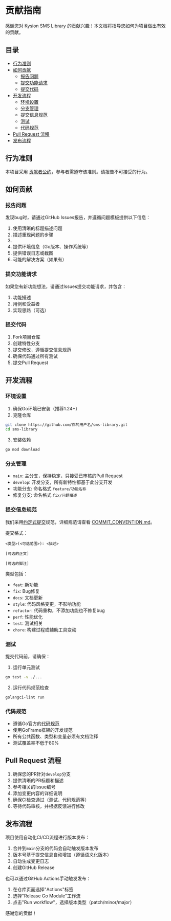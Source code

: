 # 贡献指南

感谢您对 Kysion SMS Library 的贡献兴趣！本文档将指导您如何为项目做出有效的贡献。

## 目录

- [行为准则](#行为准则)
- [如何贡献](#如何贡献)
  - [报告问题](#报告问题)
  - [提交功能请求](#提交功能请求)
  - [提交代码](#提交代码)
- [开发流程](#开发流程)
  - [环境设置](#环境设置)
  - [分支管理](#分支管理)
  - [提交信息规范](#提交信息规范)
  - [测试](#测试)
  - [代码规范](#代码规范)
- [Pull Request 流程](#pull-request-流程)
- [发布流程](#发布流程)

## 行为准则

本项目采用 [贡献者公约](CODE_OF_CONDUCT.md)，参与者需遵守该准则。请报告不可接受的行为。

## 如何贡献

### 报告问题

发现bug时，请通过GitHub Issues报告，并遵循问题模板提供以下信息：

1. 使用清晰的标题描述问题
2. 描述重现问题的步骤
3.
4. 提供环境信息（Go版本、操作系统等）
5. 提供错误日志或截图
6. 可能的解决方案（如果有）

### 提交功能请求

如果您有新功能想法，请通过Issues提交功能请求，并包含：

1. 功能描述
2. 用例和受益者
3. 实现思路（可选）

### 提交代码

1. Fork项目仓库
2. 创建特性分支
3. 提交修改，遵循[提交信息规范](#提交信息规范)
4. 确保代码通过所有测试
5. 提交Pull Request

## 开发流程

### 环境设置

1. 确保Go环境已安装（推荐1.24+）
2. 克隆仓库

```bash
git clone https://github.com/你的用户名/sms-library.git
cd sms-library
```

3. 安装依赖

```bash
go mod download
```

### 分支管理

- `main`: 主分支，保持稳定，只接受已审核的Pull Request
- `develop`: 开发分支，所有新特性都基于此分支开发
- 功能分支: 命名格式 `feature/功能名称`
- 修复分支: 命名格式 `fix/问题描述`

### 提交信息规范

我们采用[约定式提交](https://www.conventionalcommits.org/zh-hans/)规范，详细规范请查看 [COMMIT_CONVENTION.md](COMMIT_CONVENTION.md)。

提交格式：

```
<类型>(<可选范围>): <描述>

[可选的正文]

[可选的脚注]
```

类型包括：

- `feat`: 新功能
- `fix`: Bug修复
- `docs`: 文档更新
- `style`: 代码风格变更，不影响功能
- `refactor`: 代码重构，不添加功能也不修复bug
- `perf`: 性能优化
- `test`: 测试相关
- `chore`: 构建过程或辅助工具变动

### 测试

提交代码前，请确保：

1. 运行单元测试

```bash
go test -v ./...
```

2. 运行代码规范检查

```bash
golangci-lint run
```

### 代码规范

- 遵循Go官方的[代码规范](https://golang.org/doc/effective_go)
- 使用GoFrame框架的开发规范
- 所有公共函数、类型和变量必须有文档注释
- 测试覆盖率不低于80%

## Pull Request 流程

1. 确保您的PR针对`develop`分支
2. 提供清晰的PR标题和描述
3. 参考相关的Issue编号
4. 添加变更内容的详细说明
5. 确保CI检查通过（测试、代码规范等）
6. 等待代码审核，并根据反馈进行修改

## 发布流程

项目使用自动化CI/CD流程进行版本发布：

1. 合并到`main`分支的代码会自动触发版本发布
2. 版本号基于提交信息自动增加（遵循语义化版本）
3. 自动生成变更日志
4. 创建GitHub Release

也可以通过GitHub Actions手动触发发布：

1. 在仓库页面选择"Actions"标签
2. 选择"Release Go Module"工作流
3. 点击"Run workflow"，选择版本类型（patch/minor/major）

感谢您的贡献！
